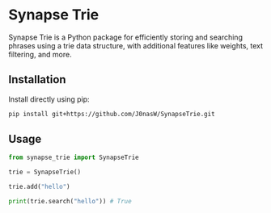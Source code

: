 # Synapse Trie

Synapse Trie is a Python package for efficiently storing and searching phrases using a trie data structure, with additional features like weights, text filtering, and more.

## Installation

Install directly using pip:

```bash
pip install git+https://github.com/J0nasW/SynapseTrie.git
```

## Usage

```python
from synapse_trie import SynapseTrie

trie = SynapseTrie()

trie.add("hello")

print(trie.search("hello")) # True
```